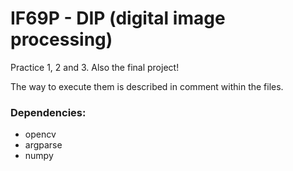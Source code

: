# IF69P - DIP (digital image processing)

Practice 1, 2 and 3. Also the final project!

The way to execute them is described in comment within the files.

### Dependencies: 
* opencv
* argparse
* numpy
